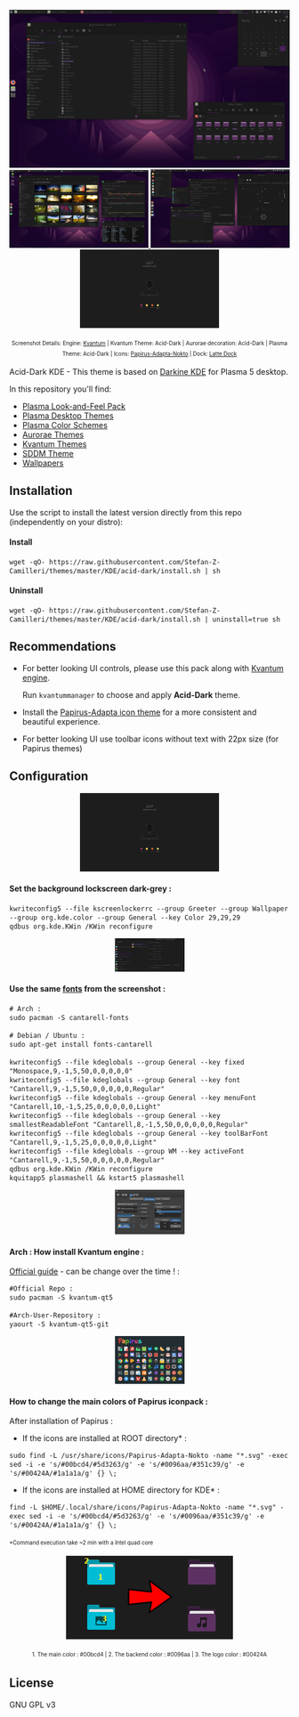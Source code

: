 <p align="center">
  <img src="https://raw.githubusercontent.com/Stefan-Z-Camilleri/themes/master/KDE/acid-dark/INFO/screenshots/preview.1.png" alt="Preview Acid-Dark KDE"/>
  <a href="https://raw.githubusercontent.com/Stefan-Z-Camilleri/themes/master/KDE/acid-dark/INFO/screenshots/preview.2.png">
    <img src="https://raw.githubusercontent.com/Stefan-Z-Camilleri/themes/master/KDE/acid-dark/INFO/screenshots/thumbs/mini.preview.2.png" alt="Preview Acid-Dark KDE"/>
  </a>
  <a href="https://raw.githubusercontent.com/Stefan-Z-Camilleri/themes/master/KDE/acid-dark/INFO/screenshots/preview.3.png">
    <img src="https://raw.githubusercontent.com/Stefan-Z-Camilleri/themes/master/KDE/acid-dark/INFO/screenshots/thumbs/mini.preview.3.png" alt="Preview Acid-Dark KDE"/>
  </a>
  <a href="https://raw.githubusercontent.com/Stefan-Z-Camilleri/themes/master/KDE/acid-dark/INFO/screenshots/preview.4.png">
    <img src="https://raw.githubusercontent.com/Stefan-Z-Camilleri/themes/master/KDE/acid-dark/INFO/screenshots/thumbs/mini.preview.4.png" alt="Preview Acid-Dark KDE"/>
  </a>
</p>
<p align="center">
  <sup>
    <sub>
      Screenshot Details: Engine: <a href="https://github.com/tsujan/Kvantum/tree/master/Kvantum">Kvantum</a> | Kvantum Theme: Acid-Dark | Aurorae decoration: Acid-Dark | Plasma Theme: Acid-Dark | Icons: <a href="https://github.com/PapirusDevelopmentTeam/papirus-icon-theme">Papirus-Adapta-Nokto</a> | Dock: <a href="https://github.com/psifidotos/Latte-Dock">Latte Dock</a>
    </sub>
  </sup>
</p>

Acid-Dark KDE - This theme is based on [Darkine KDE](https://github.com/Rokin05/darkine-kde) for Plasma 5 desktop.

In this repository you'll find:

- [Plasma Look-and-Feel Pack](https://www.opendesktop.org/p/1226052)
- [Plasma Desktop Themes](https://www.opendesktop.org/p/1226050)
- [Plasma Color Schemes](https://www.opendesktop.org/p/1226045)
- [Aurorae Themes](https://www.opendesktop.org/p/1226049)
- [Kvantum Themes](https://www.opendesktop.org/p/1226051)
- [SDDM Theme](https://www.opendesktop.org/p/1226079/)
- [Wallpapers](https://www.opendesktop.org/p/1226061)

## Installation

Use the script to install the latest version directly from this repo (independently on your distro):

#### Install

```
wget -qO- https://raw.githubusercontent.com/Stefan-Z-Camilleri/themes/master/KDE/acid-dark/install.sh | sh
```


#### Uninstall

```
wget -qO- https://raw.githubusercontent.com/Stefan-Z-Camilleri/themes/master/KDE/acid-dark/install.sh | uninstall=true sh
```


## Recommendations

- For better looking UI controls, please use this pack along with [Kvantum engine](https://github.com/tsujan/Kvantum/tree/master/Kvantum).

  Run `kvantummanager` to choose and apply **Acid-Dark** theme.

- Install the [Papirus-Adapta icon theme](https://github.com/PapirusDevelopmentTeam/papirus-icon-theme) for a more consistent and beautiful experience.

- For better looking UI use toolbar icons without text with 22px size (for Papirus themes)



## Configuration


<p align="center">
  <img src="https://raw.githubusercontent.com/Stefan-Z-Camilleri/themes/master/KDE/acid-dark/INFO/screenshots/thumbs/mini.lockscreen.png" alt="Acid-Dark KDE lockscreen"/>
</p>

#### Set the background lockscreen dark-grey :
```
kwriteconfig5 --file kscreenlockerrc --group Greeter --group Wallpaper --group org.kde.color --group General --key Color 29,29,29
qdbus org.kde.KWin /KWin reconfigure
```


<a href="https://raw.githubusercontent.com/Stefan-Z-Camilleri/themes/master/KDE/acid-dark/INFO/screenshots/fonts-config.png">
  <p align="center">
    <img src="https://raw.githubusercontent.com/Stefan-Z-Camilleri/themes/master/KDE/acid-dark/INFO/screenshots/thumbs/mini.fonts.png" alt="Acid-Dark KDE fonts"/>
  </p>
</a>

#### Use the same <a href="https://raw.githubusercontent.com/Stefan-Z-Camilleri/themes/master/KDE/acid-dark/INFO/screenshots/fonts-config.png">fonts</a> from the screenshot :
```
# Arch :
sudo pacman -S cantarell-fonts

# Debian / Ubuntu :
sudo apt-get install fonts-cantarell

kwriteconfig5 --file kdeglobals --group General --key fixed "Monospace,9,-1,5,50,0,0,0,0,0"
kwriteconfig5 --file kdeglobals --group General --key font "Cantarell,9,-1,5,50,0,0,0,0,0,Regular"
kwriteconfig5 --file kdeglobals --group General --key menuFont "Cantarell,10,-1,5,25,0,0,0,0,0,Light"
kwriteconfig5 --file kdeglobals --group General --key smallestReadableFont "Cantarell,8,-1,5,50,0,0,0,0,0,Regular"
kwriteconfig5 --file kdeglobals --group General --key toolBarFont "Cantarell,9,-1,5,25,0,0,0,0,0,Light"
kwriteconfig5 --file kdeglobals --group WM --key activeFont "Cantarell,9,-1,5,50,0,0,0,0,0,Regular"
qdbus org.kde.KWin /KWin reconfigure
kquitapp5 plasmashell && kstart5 plasmashell
```


<a href="https://github.com/tsujan/Kvantum/tree/master/Kvantum">
  <p align="center">
    <img src="https://raw.githubusercontent.com/Stefan-Z-Camilleri/themes/master/KDE/acid-dark/INFO/screenshots/thumbs/mini.kvantum.png" alt="Acid-Dark KDE kvantum"/>
  </p>
</a>

#### Arch : How install Kvantum engine :

<a href="https://github.com/tsujan/Kvantum/blob/master/Kvantum/INSTALL">Official guide</a> - can be change over the time ! :
```
#Official Repo :
sudo pacman -S kvantum-qt5

#Arch-User-Repository :
yaourt -S kvantum-qt5-git
```

<a href="https://github.com/PapirusDevelopmentTeam/papirus-icon-theme">
  <p align="center">
    <img src="https://raw.githubusercontent.com/Stefan-Z-Camilleri/themes/master/KDE/acid-dark/INFO/screenshots/thumbs/mini.papirus.png" alt="Acid-Dark KDE papirus"/>
  </p>
</a>

#### How to change the main colors of Papirus iconpack :

After installation of Papirus :

- If the icons are installed at ROOT directory* :
```
sudo find -L /usr/share/icons/Papirus-Adapta-Nokto -name "*.svg" -exec sed -i -e 's/#00bcd4/#5d3263/g' -e 's/#0096aa/#351c39/g' -e 's/#00424A/#1a1a1a/g' {} \;
```

- If the icons are installed at HOME directory for KDE* :
```
find -L $HOME/.local/share/icons/Papirus-Adapta-Nokto -name "*.svg" -exec sed -i -e 's/#00bcd4/#5d3263/g' -e 's/#0096aa/#351c39/g' -e 's/#00424A/#1a1a1a/g' {} \;
```

<sup><sub>*Command execution take ~2 min with a Intel quad core</sub></sup>

<p align="center">
  <img src="https://raw.githubusercontent.com/Stefan-Z-Camilleri/themes/master/KDE/acid-dark/INFO/screenshots/thumbs/mini.changecolor.png" alt="Acid-Dark KDE changecolor"/>
</p>
<p align="center">
  <sup>
    <sub>1. The main color : #00bcd4 | 2. The backend color : #0096aa | 3. The logo color : #00424A</sub>
  </sup>
</p>


## License

GNU GPL v3